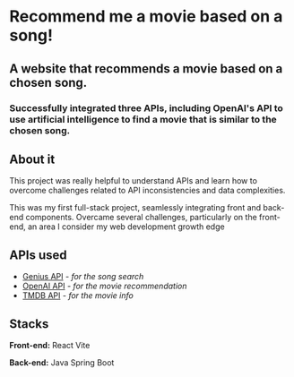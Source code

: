 # Recommend me a movie based on a song!

## A website that recommends a movie based on a chosen song. 

### Successfully integrated three APIs, including OpenAI's API to use artificial intelligence to find a movie that is similar to the chosen song.


## About it

This project was really helpful to understand APIs and learn how to overcome challenges related to API inconsistencies and data complexities.

This was my first full-stack project, seamlessly integrating front and back-end components. Overcame several challenges, particularly on the front-end, an area I consider my web development growth edge


## APIs used

 - [Genius API](https://docs.genius.com/) _- for the song search_
 - [OpenAI API](https://openai.com/blog/openai-api) _- for the movie recommendation_
 - [TMDB API](https://developer.themoviedb.org/reference/intro/getting-started) _- for the movie info_

## Stacks

**Front-end:** React Vite

**Back-end:** Java Spring Boot
